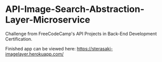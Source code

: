 # API-Image-Search-Abstraction-Layer-Microservice
Challenge from FreeCodeCamp's API Projects in Back-End Development Certification.

Finished app can be viewed here: https://sterasaki-imagelayer.herokuapp.com/



